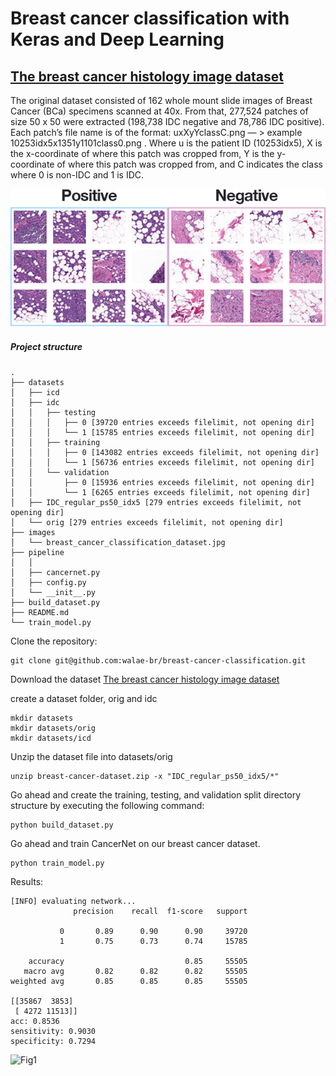 # Breast cancer classification with Keras and Deep Learning

## [The breast cancer histology image dataset](https://www.kaggle.com/paultimothymooney/breast-histopathology-images)

The original dataset consisted of 162 whole mount slide images of Breast Cancer (BCa) specimens scanned at 40x. From that, 277,524 patches of size 50 x 50 were extracted (198,738 IDC negative and 78,786 IDC positive). Each patch’s file name is of the format: uxXyYclassC.png — > example 10253idx5x1351y1101class0.png . Where u is the patient ID (10253idx5), X is the x-coordinate of where this patch was cropped from, Y is the y-coordinate of where this patch was cropped from, and C indicates the class where 0 is non-IDC and 1 is IDC.


![Dataset Sample](https://github.com/walae-br/breast-cancer-classification/blob/main/images/breast_cancer_classification_dataset.jpg?raw=true)



##### Project structure

```
.
├── datasets
│   ├── icd
│   ├── idc
│   │   ├── testing
│   │   │   ├── 0 [39720 entries exceeds filelimit, not opening dir]
│   │   │   └── 1 [15785 entries exceeds filelimit, not opening dir]
│   │   ├── training
│   │   │   ├── 0 [143082 entries exceeds filelimit, not opening dir]
│   │   │   └── 1 [56736 entries exceeds filelimit, not opening dir]
│   │   └── validation
│   │       ├── 0 [15936 entries exceeds filelimit, not opening dir]
│   │       └── 1 [6265 entries exceeds filelimit, not opening dir]
│   ├── IDC_regular_ps50_idx5 [279 entries exceeds filelimit, not opening dir]
│   └── orig [279 entries exceeds filelimit, not opening dir]
├── images
│   └── breast_cancer_classification_dataset.jpg
├── pipeline
│   │  
│   ├── cancernet.py
│   ├── config.py
│   └── __init__.py
├── build_dataset.py
├── README.md
└── train_model.py

```

Clone the repository:
```
git clone git@github.com:walae-br/breast-cancer-classification.git
```

Download the dataset [The breast cancer histology image dataset](https://www.kaggle.com/paultimothymooney/breast-histopathology-images)

create a dataset folder, orig and idc
```
mkdir datasets
mkdir datasets/orig
mkdir datasets/icd
```

Unzip the dataset file into datasets/orig
```
unzip breast-cancer-dataset.zip -x "IDC_regular_ps50_idx5/*"
```

Go ahead and create the training, testing, and validation split directory structure by executing the following command:

```
python build_dataset.py
```

Go ahead and train CancerNet on our breast cancer dataset.

```
python train_model.py
```

Results:
```
[INFO] evaluating network...
              precision    recall  f1-score   support

           0       0.89      0.90      0.90     39720
           1       0.75      0.73      0.74     15785

    accuracy                           0.85     55505
   macro avg       0.82      0.82      0.82     55505
weighted avg       0.85      0.85      0.85     55505

[[35867  3853]
 [ 4272 11513]]
acc: 0.8536
sensitivity: 0.9030
specificity: 0.7294
```
![Fig1](https://github.com/walae-br/breast-cancer-classification/main/plot.png?raw=true)
